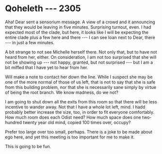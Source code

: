 # Qoheleth --- 2305

Aha! Dear sent a sensorium message. A view of a crowd and it announcing that they would be leaving in five minutes. Surprising turnout, even. I had expected most of the clade, but here, it looks like I will be expecting the entire clade plus a few here and there --- I can see Ioan next to Dear, there --- in just a few minutes.

A bit strange to not see Michelle herself there. Not only that, but to have not heard from her, either. On consideration, I am not too surprised that she will not be showing up --- not happy, granted, but not surprised --- but I am a bit miffed that I have yet to hear from her.

Will make a note to contact her down the line. While I suspect she may be one of the more normal of those of us left, that is not to say that she is safe from this building problem, nor that she is necessarily sane simply by virtue of being the root branch. We know madness, do we not?

I am going to shut down all the exits from this room so that there will be less incentive to wander away. Not that I have a whole lot left, mind. I hadd probably better increase the size, too, in order to fit everyone comfortably. How much room does each Odist need? How much space does one two-hundred twenty year old mind, copied 100 times over, occupy?

Prefer too large over too small, perhaps. There is a joke to be made about ego here, and yet this meeting is too important for me to make it.

This is going to be fun.
